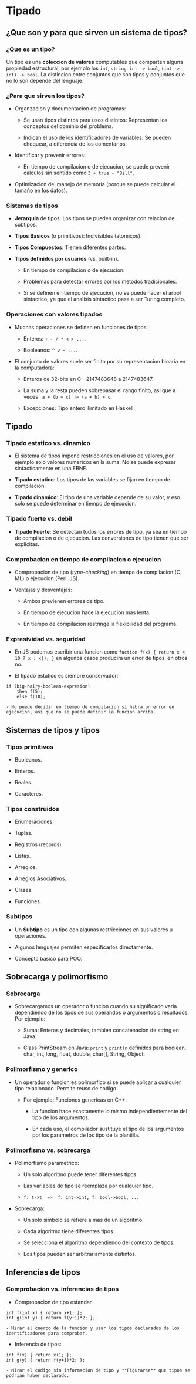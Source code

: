 # Tipado

## ¿Que son y para que sirven un sistema de tipos?

### ¿Que es un tipo?

Un tipo es una **coleccion de valores** computables que comparten alguna propiedad estructural, por ejemplo los `int`, `string`, `int -> bool`, `(int -> int) -> bool`. La distincion entre conjuntos que son tipos y conjuntos que no lo son depende del lenguaje.

### ¿Para que sirven los tipos?

* Organzacion y documentacion de programas:

    - Se usan tipos distintos para usos distintos: Representan los conceptos del dominio del problema.

    - Indican el uso de los identificadores de variables: Se pueden chequear, a diferencia de los comentarios.

* Identificar y prevenir errores:

    - En tiempo de compilacion o de ejecucion, se puede prevenir calculos sin sentido como `3 + true - "Bill"`.

* Optimizacion del manejo de memoria (porque se puede calcular el tamaño en los datos).

### Sistemas de tipos

* **Jerarquia** de tipos: Los tipos se pueden organizar con relacion de subtipos.

* **Tipos Basicos** (o primitivos): Indivisibles (atomicos).

* **Tipos Compuestos**: Tienen diferentes partes.

* **Tipos definidos por usuarios** (vs. built-in).

    - En tiempo de compilacion o de ejecucion.

    - Problemas para detectar errores por los metodos tradicionales.

    - Si se definen en tiempo de ejecucion, no se puede hacer el arbol sintactico, ya que el analisis sintactico pasa a ser Turing completo.

### Operaciones con valores tipados

* Muchas operaciones se definen en funciones de tipos:

    - Enteros: `+ - / * < > ...`.

    - Booleanos: `^ v ¬ ...`.

* El conjunto de valores suele ser finito por su representacion binaria en la computadora:

    - Enteros de 32-bits en C: -2147483648 a 2147483647.

    - La suma y la resta pueden sobrepasar el rango finito, asi que a veces ` a + (b + c) != (a + b) + c`.

    - Excepciones: Tipo entero ilimitado en Haskell.

## Tipado

### Tipado estatico vs. dinamico

* El sistema de tipos impone restricciones en el uso de valores, por ejemplo solo valores numericos en la suma. No se puede expresar sintacticamente en una EBNF.

* **Tipado estatico**: Los tipos de las variables se fijan en tiempo de compilacion.

* **Tipado dinamico**: El tipo de una variable depende de su valor, y eso solo se puede determinar en tiempo de ejecucion.

### Tipado fuerte vs. debil

* **Tipado Fuerte**: Se detectan todos los errores de tipo, ya sea en tiempo de compilacion o de ejecucion. Las conversiones de tipo tienen que ser explicitas.

### Comprobacion en tiempo de compilacion o ejecucion

* Comprobacion de tipo (*type-checking*) en tiempo de compilacion (C, ML) o ejecucion (Perl, JS). 

* Ventajas y desventajas:

    - Ambos previenen errores de tipo.

    - En tiempo de ejecucion hace la ejecucion mas lenta.

    - En tiempo de compilacion restringe la flexibilidad del programa.

### Expresividad vs. seguridad

* En JS podemos escribir una funcion como `fuction f(x) { return x < 10 ? x : x(); }` en algunos casos producira un error de tipos, en otros no.

* El tipado estatico es siempre conservador:

```
if (big-hairy-boolean-expresion)
    then f(5);
    else f(10);
```

    - No puede decidir en tiempo de compilacion si habra un error en ejecucion, asi que no se puede definir la funcion arriba.

## Sistemas de tipos y tipos

### Tipos primitivos

* Booleanos.

* Enteros.

* Reales.

* Caracteres.

### Tipos construidos

* Enumeraciones.

* Tuplas.

* Registros (records).

* Listas.

* Arreglos.

* Arreglos Asociativos.

* Clases.

* Funciones.

### Subtipos

* Un **Subtipo** es un tipo con algunas restricciones en sus valores u operaciones.

* Algunos lenguajes permiten especificarlos directamente.

* Concepto basico para POO.

## Sobrecarga y polimorfismo

### Sobrecarga

* Sobrecargamos un operador o funcion cuando su significado varia dependiendo de los tipos de sus operandos o argumentos o resultados. Por ejemplo: 

    - Suma: Enteros y decimales, tambien concatenacion de string en Java.

    - Class PrintStream en Java: `print` y `println` definidos para boolean, char, int, long, float, double, char[], String, Object.

### Polimorfismo y generico

* Un operador o funcion es polimorfico si se puede aplicar a cualquier tipo relacionado. Permite reuso de codigo. 

    - Por ejemplo: Funciones genericas en C++.

        * La funcion hace exactamente lo mismo independientemente del tipo de los argumentos.

        * En cada uso, el compilador sustituye el tipo de los argumentos por los parametros de los tipo de la plantilla.

### Polimorfismo vs. sobrecarga

* Polimorfismo parametrico:

    - Un solo algoritmo puede tener diferentes tipos.

    - Las variables de tipo se reemplaza por cualquier tipo.

    - `f: t->t  =>  f: int->int, f: bool->bool, ...`

* Sobrecarga:

    - Un solo simbolo se refiere a mas de un algoritmo.

    - Cada algoritmo tiene diferentes tipos.

    - Se selecciona el algoritmo dependiendo del contexto de tipos.

    - Los tipos pueden ser arbitrariamente distintos.

## Inferencias de tipos

### Comprobacion vs. inferencias de tipos

* Comprobacion de tipo estandar

```
int f(int x) { return x+1; };
int g(int y) { return f(y+1)*2; };
```

    - Mirar el cuerpo de la funcion y usar los tipos declarados de los identificadores para comprobar.

* Inferencia de tipos:

```
int f(x) { return x+1; };
int g(y) { return f(y+1)*2; };
```

    - Mirar el codigo sin informacion de tipo y **Figurarse** que tipos se podrian haber declarado.


